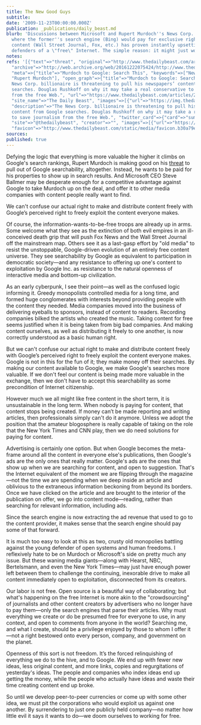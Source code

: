 ```yaml
---
title: The New Good Guys
subtitle: 
date: '2009-11-23T00:00:00.000Z'
publication: _publications/daily_beast.md
blurb: 'Discussions between Microsoft and Rupert Murdoch''s News Corp. for a structure
  where the former''s search engine (Bing) would pay for exclusive rights to the latter’s
  content (Wall Street Journal, Fox, etc.) has proven instantly upsetting to the self-appointed
  defenders of a \"free\" Internet. The simple reason: it might just work.'
notes: 
refs: '[{"text"=>"threat", "original"=>"http://www.thedailybeast.com/articles/2009/11/09/murdoch-to-google-search-this.html",
  "archive"=>"http://web.archive.org/web/20161222075424/http://www.thedailybeast.com/articles/2009/11/09/murdoch-to-google-search-this.html",
  "meta"=>{"title"=>"Murdoch to Google: Search This", "keywords"=>["News Corporation",
  "Rupert Murdoch"], "open_graph"=>{"title"=>"Murdoch to Google: Search This", "description"=>"The
  News Corp. billionaire is threatening to pull his newspapers’ content from Google
  searches. Douglas Rushkoff on why it may take a real conservative to save journalism
  from the free Web.", "url"=>"https://www.thedailybeast.com/articles/2009/11/09/murdoch-to-google-search-this",
  "site_name"=>"The Daily Beast", "images"=>[{"url"=>"https://img.thedailybeast.com/image/upload/c_crop,d_placeholder_euli9k,h_97,w_174,x_0,y_0/dpr_2.0/c_limit,w_740/fl_lossy,q_auto/v1493134279/articles/2009/11/09/murdoch-to-google-search-this/rushkoff-rupert-murdoch_61742_kcpcy1"}]},
  "description"=>"The News Corp. billionaire is threatening to pull his newspapers’
  content from Google searches. Douglas Rushkoff on why it may take a real conservative
  to save journalism from the free Web.", "twitter_card"=>{"card"=>"summary_large_image",
  "site"=>"@thedailybeast", "creator"=>"", "images"=>[{"url"=>"https://img.thedailybeast.com/image/upload/c_crop,d_placeholder_euli9k,h_97,w_174,x_0,y_0/dpr_2.0/c_limit,w_600/f_jpg/fl_lossy,q_auto/v1493134279/articles/2009/11/09/murdoch-to-google-search-this/rushkoff-rupert-murdoch_61742_kcpcy1"}]},
  "favicon"=>"http://www.thedailybeast.com/static/media/favicon.b30a79ed.ico"}}]'
sources: 
published: true
---
```

Defying the logic that everything is more valuable the higher it climbs on Google's search rankings, Rupert Murdoch is making good on his [threat](http://www.thedailybeast.com/articles/2009/11/09/murdoch-to-google-search-this.html) to pull out of Google searchability, altogether. Instead, he wants to be paid for his properties to show up in search results. And Microsoft CEO Steve Ballmer may be desperate enough for a competitive advantage against Google to take Murdoch up on the deal, and offer it to other media companies with content people really want to find.

We can't confuse our actual right to make and distribute content freely with Google’s perceived right to freely exploit the content everyone makes.

Of course, the information-wants-to-be-free troops are already up in arms. Some welcome what they see as the extinction of both evil empires in an ill-conceived death grip that will push Fox News and the Wall Street Journal off the mainstream map. Others see it as a last-gasp effort by "old media" to resist the unstoppable, Google-driven evolution of an entirely free content universe. They see searchability by Google as equivalent to participation in democratic society—and any resistance to offering up one's content to exploitation by Google Inc. as resistance to the natural openness of interactive media and bottom-up civilization.

As an early cyberpunk, I see their point—as well as the confused logic informing it. Greedy monopolists controlled media for a long time, and formed huge conglomerates with interests beyond providing people with the content they needed. Media companies moved into the business of delivering eyeballs to sponsors, instead of content to readers. Recording companies bilked the artists who created the music. Taking content for free seems justified when it is being taken from big bad companies. And making content ourselves, as well as distributing it freely to one another, is now correctly understood as a basic human right.

But we can't confuse our actual right to make and distribute content freely with Google’s perceived right to freely exploit the content everyone makes. Google is not in this for the fun of it; they make money off their searches. By making our content available to Google, we make Google's searches more valuable. If we don't feel our content is being made more valuable in the exchange, then we don't have to accept this searchability as some precondition of Internet citizenship.

However much we all might like free content in the short term, it is unsustainable in the long term. When nobody is paying for content, that content stops being created. If money can’t be made reporting and writing articles, then professionals simply can't do it anymore. Unless we adopt the position that the amateur blogosphere is really capable of taking on the role that the New York Times and CNN play, then we do need solutions for paying for content.

Advertising is certainly one option. But when Google becomes the meta-frame around all the content in everyone else's publications, then Google's ads are the only ones that really matter. Google's ads are the ones that show up when we are searching for content, and open to suggestion. That's the Internet equivalent of the moment we are flipping through the magazine—not the time we are spending when we deep inside an article and oblivious to the extraneous information beckoning from beyond its borders. Once we have clicked on the article and are brought to the interior of the publication on offer, we go into content mode—reading, rather than searching for relevant information, including ads.

Since the search engine is now extracting the ad revenue that used to go to the content provider, it makes sense that the search engine should pay some of that forward.

It is much too easy to look at this as two, crusty old monopolies battling against the young defender of open systems and human freedoms. I reflexively hate to be on Murdoch or Microsoft's side on pretty much any issue. But these waning media giants—along with Hearst, NBC, Bertelsmann, and even the New York Times—may just have enough power left between them to challenge the continuing, inexorable drive to make all content immediately open to exploitation, disconnected from its creators.

Our labor is not free. Open source is a beautiful way of collaborating; but what's happening on the free Internet is more akin to the "crowdsourcing" of journalists and other content creators by advertisers who no longer have to pay them—only the search engines that parse their articles. Why must everything we create or do be presumed free for everyone to use, in any context, and open to comments from anyone in the world? Searching me, and what I create, should be a privilege enjoyed by those to whom I offer it—not a right bestowed onto every person, company, and government on the planet.

Openness of this sort is not freedom. It’s the forced relinquishing of everything we do to the hive, and to Google. We end up with fewer new ideas, less original content, and more links, copies and regurgitations of yesterday's ideas. The people and companies who index ideas end up getting the money, while the people who actually have ideas and waste their time creating content end up broke.

So until we develop peer-to-peer currencies or come up with some other idea, we must pit the corporations who would exploit us against one another. By surrendering to just one publicly held company—no matter how little evil it says it wants to do—we doom ourselves to working for free.
